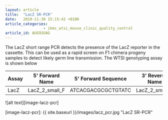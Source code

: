 ```yaml
---
layout: article
title:  "LacZ SR-PCR"
date:   2010-11-30 15:15:42 +0100
article_categories:
                 - ikmc_wtsi_mouse_clinic_quality_control
article_id: AUG93UAG
---
```


The LacZ short range PCR detects the presence of the LacZ reporter in the cassette. This can be used as a rapid screen on F1 chimera progeny samples to detect likely germ line transmission. The WTSI genotyping assay is shown below


| Assay | 5' Forward Name | 5' Forward Sequence | 3' Reverse Name | 3' Reverse Sequence  | Product size |
|-------|-----------------|---------------------|-----------------|----------------------|--------------|
| LacZ  | LacZ_2_small_F  | ATCACGACGCGCTGTATC  | LacZ_2_small_R  | ACATCGGGCAAATAATATCG | 108bp        |


![alt text][image-lacz-pcr]

[image-lacz-pcr]: {{ site.baseurl }}/images/lacz_pcr.jpg "LacZ SR-PCR"